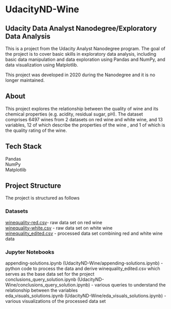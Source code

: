 # UdacityND-Wine
## Udacity Data Analyst Nanodegree/Exploratory Data Analysis

This is a project from the Udacity Analyst Nanodegree program. The goal of the project is to cover basic skills in exploratory data analysis, including basic data manipulation and data exploration using Pandas and NumPy, and data visualization using Matplotlib.

This project was developed in 2020 during the Nanodegree and it is no longer maintained. 

## About
This project explores the relationship between the quality of wine and its chemical properties (e.g. acidity, residual sugar, pH). The dataset comprises 6497 wines from 2 datasets on red wine and white wine, and 13 variables, 12 of which describe the properties of the wine , and 1 of which is the quality rating of the wine. 

## Tech Stack
Pandas  
NumPy  
Matplotlib  

## Project Structure
The project is structured as follows

### Datasets
[winequality-red.csv](https://github.com/Cinnaminson/UdacityND-Wine/files/8146098/winequality-red.csv)- raw data set on red wine  
[winequality-white.csv](https://github.com/Cinnaminson/UdacityND-Wine/files/8146099/winequality-white.csv) - raw data set on white wine  
[winequality_edited.csv](https://github.com/Cinnaminson/UdacityND-Wine/files/8146100/winequality_edited.csv) - processed data set combining red and white wine data  

### Jupyter Notebooks
appending-solutions.ipynb (UdacityND-Wine/appending-solutions.ipynb) - python code to process the data and derive winequality_edited.csv which serves as the base data set for the project  
conclusions_query_solution.ipynb (UdacityND-Wine/conclusions_query_solution.ipynb) - various queries to understand the relationship between the variables  
eda_visuals_solutions.ipynb (UdacityND-Wine/eda_visuals_solutions.ipynb) - various visualizations of the processed data set  


